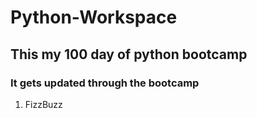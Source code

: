 # Python-Workspace
## This my 100 day of python bootcamp
### It gets updated through the bootcamp
<ol>
  <li>FizzBuzz</li>

</ol> 